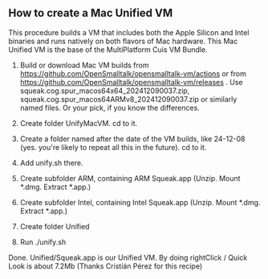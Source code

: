 ## How to create a Mac Unified VM

This procedure builds a VM that includes both the Apple Silicon and Intel binaries and runs natively on both flavors of Mac hardware. This Mac Unified VM is the base of the MultiPlatform Cuis VM Bundle.

1) Build or download Mac VM builds from https://github.com/OpenSmalltalk/opensmalltalk-vm/actions or from https://github.com/OpenSmalltalk/opensmalltalk-vm/releases . Use squeak.cog.spur_macos64x64_202412090037.zip, squeak.cog.spur_macos64ARMv8_202412090037.zip or similarly named files. Or your pick, if you know the differences. 

2) Create folder UnifyMacVM. cd to it.

3) Create a folder named after the date of the VM builds, like 24-12-08 (yes. you're likely to repeat all this in the future). cd to it.

4) Add unify.sh there.

5) Create subfolder ARM, containing ARM Squeak.app (Unzip. Mount *.dmg. Extract *.app.)

6) Create subfolder Intel, containing Intel Squeak.app (Unzip. Mount *.dmg. Extract *.app.)

7) Create folder Unified

8) Run ./unify.sh

Done. Unified/Squeak.app is our Unified VM. By doing rightClick / Quick Look is about 7.2Mb
(Thanks Cristián Pérez for this recipe)

